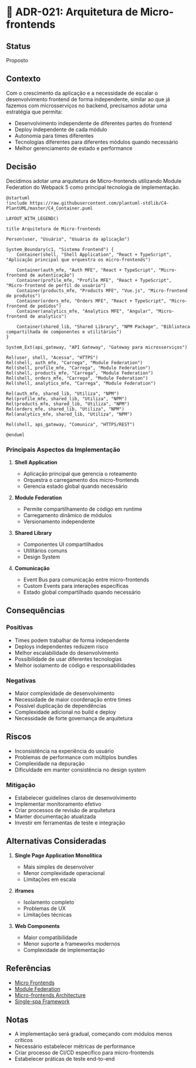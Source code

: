 # 🎨 ADR-021: Arquitetura de Micro-frontends

## Status

Proposto

## Contexto

Com o crescimento da aplicação e a necessidade de escalar o desenvolvimento frontend de forma independente, similar ao que já fazemos com microsserviços no backend, precisamos adotar uma estratégia que permita:

- Desenvolvimento independente de diferentes partes do frontend
- Deploy independente de cada módulo
- Autonomia para times diferentes
- Tecnologias diferentes para diferentes módulos quando necessário
- Melhor gerenciamento de estado e performance

## Decisão

Decidimos adotar uma arquitetura de Micro-frontends utilizando Module Federation do Webpack 5 como principal tecnologia de implementação.

```plantuml
@startuml
!include https://raw.githubusercontent.com/plantuml-stdlib/C4-PlantUML/master/C4_Container.puml

LAYOUT_WITH_LEGEND()

title Arquitetura de Micro-frontends

Person(user, "Usuário", "Usuário da aplicação")

System_Boundary(c1, "Sistema Frontend") {
    Container(shell, "Shell Application", "React + TypeScript", "Aplicação principal que orquestra os micro-frontends")
    
    Container(auth_mfe, "Auth MFE", "React + TypeScript", "Micro-frontend de autenticação")
    Container(profile_mfe, "Profile MFE", "React + TypeScript", "Micro-frontend de perfil do usuário")
    Container(products_mfe, "Products MFE", "Vue.js", "Micro-frontend de produtos")
    Container(orders_mfe, "Orders MFE", "React + TypeScript", "Micro-frontend de pedidos")
    Container(analytics_mfe, "Analytics MFE", "Angular", "Micro-frontend de analytics")
    
    Container(shared_lib, "Shared Library", "NPM Package", "Biblioteca compartilhada de componentes e utilitários")
}

System_Ext(api_gateway, "API Gateway", "Gateway para microsserviços")

Rel(user, shell, "Acessa", "HTTPS")
Rel(shell, auth_mfe, "Carrega", "Module Federation")
Rel(shell, profile_mfe, "Carrega", "Module Federation")
Rel(shell, products_mfe, "Carrega", "Module Federation")
Rel(shell, orders_mfe, "Carrega", "Module Federation")
Rel(shell, analytics_mfe, "Carrega", "Module Federation")

Rel(auth_mfe, shared_lib, "Utiliza", "NPM")
Rel(profile_mfe, shared_lib, "Utiliza", "NPM")
Rel(products_mfe, shared_lib, "Utiliza", "NPM")
Rel(orders_mfe, shared_lib, "Utiliza", "NPM")
Rel(analytics_mfe, shared_lib, "Utiliza", "NPM")

Rel(shell, api_gateway, "Comunica", "HTTPS/REST")

@enduml
```

### Principais Aspectos da Implementação

1. **Shell Application**
   - Aplicação principal que gerencia o roteamento
   - Orquestra o carregamento dos micro-frontends
   - Gerencia estado global quando necessário

2. **Module Federation**
   - Permite compartilhamento de código em runtime
   - Carregamento dinâmico de módulos
   - Versionamento independente

3. **Shared Library**
   - Componentes UI compartilhados
   - Utilitários comuns
   - Design System

4. **Comunicação**
   - Event Bus para comunicação entre micro-frontends
   - Custom Events para interações específicas
   - Estado global compartilhado quando necessário

## Consequências

### Positivas

- Times podem trabalhar de forma independente
- Deploys independentes reduzem risco
- Melhor escalabilidade do desenvolvimento
- Possibilidade de usar diferentes tecnologias
- Melhor isolamento de código e responsabilidades

### Negativas

- Maior complexidade de desenvolvimento
- Necessidade de maior coordenação entre times
- Possível duplicação de dependências
- Complexidade adicional no build e deploy
- Necessidade de forte governança de arquitetura

## Riscos

- Inconsistência na experiência do usuário
- Problemas de performance com múltiplos bundles
- Complexidade na depuração
- Dificuldade em manter consistência no design system

### Mitigação

- Estabelecer guidelines claros de desenvolvimento
- Implementar monitoramento efetivo
- Criar processos de revisão de arquitetura
- Manter documentação atualizada
- Investir em ferramentas de teste e integração

## Alternativas Consideradas

1. **Single Page Application Monolítica**
   - Mais simples de desenvolver
   - Menor complexidade operacional
   - Limitações em escala

2. **iframes**
   - Isolamento completo
   - Problemas de UX
   - Limitações técnicas

3. **Web Components**
   - Maior compatibilidade
   - Menor suporte a frameworks modernos
   - Complexidade de implementação

## Referências

- [Micro Frontends](https://martinfowler.com/articles/micro-frontends.html)
- [Module Federation](https://webpack.js.org/concepts/module-federation/)
- [Micro-frontends Architecture](https://micro-frontends.org/)
- [Single-spa Framework](https://single-spa.js.org/)

## Notas

- A implementação será gradual, começando com módulos menos críticos
- Necessário estabelecer métricas de performance
- Criar processo de CI/CD específico para micro-frontends
- Estabelecer práticas de teste end-to-end 